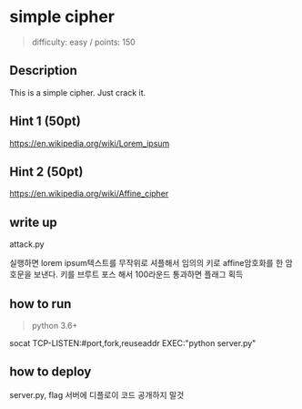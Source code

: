 # simple cipher

> difficulty: easy / points: 150

## Description

This is a simple cipher. Just crack it.

## Hint 1 (50pt)

https://en.wikipedia.org/wiki/Lorem_ipsum

## Hint 2 (50pt)

https://en.wikipedia.org/wiki/Affine_cipher

## write up

attack.py

실행하면 lorem ipsum텍스트를 무작위로 셔플해서 임의의 키로 affine암호화를 한 암호문을 보낸다.
키를 브루트 포스 해서 100라운드 통과하면 플래그 획득

## how to run

> python 3.6+

socat TCP-LISTEN:#port,fork,reuseaddr EXEC:"python server.py"

## how to deploy

server.py, flag 서버에 디플로이
코드 공개하지 말것
